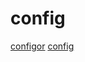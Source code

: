 # config

[configor](https://github.com/jinzhu/configor)
[config](https://github.com/gookit/config)
